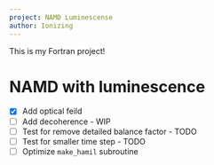 ```yaml
---
project: NAMD Luminescense
author: Ionizing
---
```


This is my Fortran project!

# NAMD with luminescence

- [X] Add optical feild
- [ ] Add decoherence - WIP
- [ ] Test for remove detailed balance factor - TODO
- [ ] Test for smaller time step - TODO
- [ ] Optimize `make_hamil` subroutine
